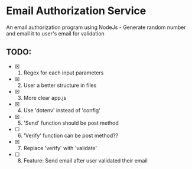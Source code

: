 # Email Authorization Service
An email authorization program using NodeJs - Generate random number and email it to user's email for validation


## TODO:
- [x] 1. Regex for each input parameters
- [x] 2. User a better structure in files
- [x] 3. More clear app.js
- [x] 4. Use 'dotenv' instead of 'config'
- [x] 5. 'Send' function should be post method
- [ ] 6. 'Verify' function can be post method??
- [x] 7. Replace 'verify' with 'validate'
- [ ] 8. Feature: Send email after user validated their email
